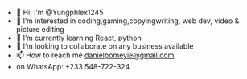 - 👋 Hi, I’m @Yungphlex1245
- 👀 I’m interested in coding,gaming,copyingwriting, web dev, video & picture editing
- 🌱 I’m currently learning React, python
- 💞️ I’m looking to collaborate on any business available
- 📫 How to reach me danielpomeyie@gmail.com,
- on WhatsApp: +233 548-722-324

<!---
Yungphlex1245/Yungphlex1245 is a ✨ special ✨ repository because its `README.md` (this file) appears on your GitHub profile.
You can click the Preview link to take a look at your changes.
--->
